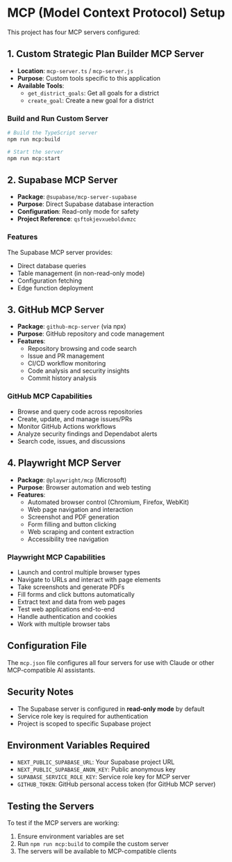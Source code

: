 # MCP (Model Context Protocol) Setup

This project has four MCP servers configured:

## 1. Custom Strategic Plan Builder MCP Server
- **Location**: `mcp-server.ts` / `mcp-server.js`
- **Purpose**: Custom tools specific to this application
- **Available Tools**:
  - `get_district_goals`: Get all goals for a district
  - `create_goal`: Create a new goal for a district

### Build and Run Custom Server
```bash
# Build the TypeScript server
npm run mcp:build

# Start the server
npm run mcp:start
```

## 2. Supabase MCP Server
- **Package**: `@supabase/mcp-server-supabase`
- **Purpose**: Direct Supabase database interaction
- **Configuration**: Read-only mode for safety
- **Project Reference**: `qsftokjevxueboldvmzc`

### Features
The Supabase MCP server provides:
- Direct database queries
- Table management (in non-read-only mode)
- Configuration fetching
- Edge function deployment

## 3. GitHub MCP Server
- **Package**: `github-mcp-server` (via npx)
- **Purpose**: GitHub repository and code management
- **Features**:
  - Repository browsing and code search
  - Issue and PR management
  - CI/CD workflow monitoring
  - Code analysis and security insights
  - Commit history analysis

### GitHub MCP Capabilities
- Browse and query code across repositories
- Create, update, and manage issues/PRs
- Monitor GitHub Actions workflows
- Analyze security findings and Dependabot alerts
- Search code, issues, and discussions

## 4. Playwright MCP Server
- **Package**: `@playwright/mcp` (Microsoft)
- **Purpose**: Browser automation and web testing
- **Features**:
  - Automated browser control (Chromium, Firefox, WebKit)
  - Web page navigation and interaction
  - Screenshot and PDF generation
  - Form filling and button clicking
  - Web scraping and content extraction
  - Accessibility tree navigation

### Playwright MCP Capabilities
- Launch and control multiple browser types
- Navigate to URLs and interact with page elements
- Take screenshots and generate PDFs
- Fill forms and click buttons automatically
- Extract text and data from web pages
- Test web applications end-to-end
- Handle authentication and cookies
- Work with multiple browser tabs

## Configuration File
The `mcp.json` file configures all four servers for use with Claude or other MCP-compatible AI assistants.

## Security Notes
- The Supabase server is configured in **read-only mode** by default
- Service role key is required for authentication
- Project is scoped to specific Supabase project

## Environment Variables Required
- `NEXT_PUBLIC_SUPABASE_URL`: Your Supabase project URL
- `NEXT_PUBLIC_SUPABASE_ANON_KEY`: Public anonymous key
- `SUPABASE_SERVICE_ROLE_KEY`: Service role key for MCP server
- `GITHUB_TOKEN`: GitHub personal access token (for GitHub MCP server)

## Testing the Servers
To test if the MCP servers are working:
1. Ensure environment variables are set
2. Run `npm run mcp:build` to compile the custom server
3. The servers will be available to MCP-compatible clients
